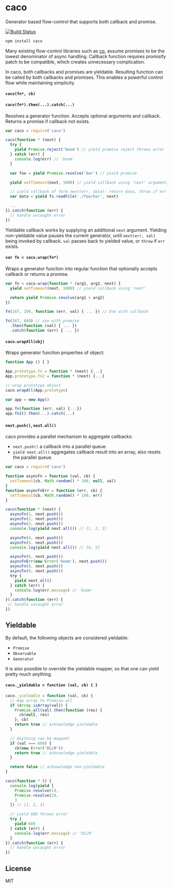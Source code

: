 # caco

Generator based flow-control that supports both callback and promise.

[![Build Status](https://travis-ci.org/cshum/caco.svg?branch=master)](https://travis-ci.org/cshum/caco)

```bash
npm install caco
```

Many existing flow-control libraries such as [co](https://github.com/tj/co), assume promises to be the lowest denominator of async handling.
Callback function requires promisify patch to be compatible, 
which creates unnecessary complication. 

In caco, both callbacks and promises are yieldable.
Resulting function can be called by both callbacks and promises.
This enables a powerful control flow while maintaining simplicity.

#### `caco(fn*, cb)`
#### `caco(fn*).then(...).catch(...)`

Resolves a generator function.
Accepts optional arguments and callback. 
Returns a promise if callback not exists.

```js
var caco = require('caco')

caco(function * (next) {
  try {
    yield Promise.reject('boom') // yield promise reject throws error
  } catch (err) {
    console.log(err) // 'boom'
  }

  var foo = yield Promise.resolve('bar') // yield promise

  yield setTimeout(next, 1000) // yield callback using 'next' argument, delay 1 second

  // yield callback of form next(err, data): return data, throw if err exists
  var data = yield fs.readFile('./foo/bar', next) 

  ...
}).catch(function (err) {
  // handle uncaught error
})

```

Yieldable callback works by supplying an additional `next` argument. 
Yielding non-yieldable value pauses the current generator, 
until `next(err, val)` being invoked by callback.
`val` passes back to yielded value, or `throw` if `err` exists.

#### `var fn = caco.wrap(fn*)`

Wraps a generator function into regular function that optionally accepts callback or returns a promise.

```js
var fn = caco.wrap(function * (arg1, arg2, next) {
  yield setTimeout(next, 1000) // yield callback using 'next'

  return yield Promise.resolve(arg1 + arg2)
})

fn(167, 199, function (err, val) { ... }) // Use with callback

fn(167, 689) // use with promise
  .then(function (val) { ... })
  .catch(function (err) { ... })
```

#### `caco.wrapAll(obj)`

Wraps generator function properties of object:

```js
function App () { }

App.prototype.fn = function * (next) {...}
App.prototype.fn2 = function * (next) {...}

// wrap prototype object
caco.wrapAll(App.prototype)

var app = new App()

app.fn(function (err, val) {...})
app.fn2().then(...).catch(...)
```

#### `next.push()`, `next.all()`

caco provides a parallel mechanism to aggregate callbacks:

* `next.push()` a callback into a parallel queue.
* `yield next.all()` aggregates callback result into an array, also resets the parallel queue.

```js
var caco = require('caco')

function asyncFn = function (val, cb) {
  setTimeout(cb, Math.random() * 100, null, val)
}
function asyncFnErr = function (err, cb) {
  setTimeout(cb, Math.random() * 100, err)
}

caco(function * (next) {
  asyncFn(1, next.push())
  asyncFn(2, next.push())
  asyncFn(3, next.push())
  console.log(yield next.all()) // [1, 2, 3] 

  asyncFn(4, next.push())
  asyncFn(5, next.push())
  console.log(yield next.all()) // [4, 5] 

  asyncFn(6, next.push())
  asyncFnErr(new Error('boom'), next.push())
  asyncFn(8, next.push())
  asyncFn(9, next.push())
  try {
    yield next.all()
  } catch (err) {
    console.log(err.message) // 'boom'
  }
}).catch(function (err) {
 // handle uncaught error
})
```

## Yieldable

By default, the following objects are considered yieldable:
* `Promise`
* `Observable`
* `Generator`

It is also possible to override the yieldable mapper, 
so that one can yield pretty much anything.

#### `caco._yieldable = function (val, cb) { }`

```js
caco._yieldable = function (val, cb) {
  // map array to Promise.all
  if (Array.isArray(val)) {
    Promise.all(val).then(function (res) {
      cb(null, res)
    }, cb)
    return true // acknowledge yieldable
  }

  // Anything can be mapped!
  if (val === 689) {
    cb(new Error('DLLM'))
    return true // acknowledge yieldable
  }

  return false // acknowledge non-yieldable
}

caco(function * () {
  console.log(yield [
    Promise.resolve(1),
    Promise.resolve(2),
    3
  ]) // [1, 2, 3]

  // yield 689 throws error
  try {
    yield 689
  } catch (err) {
    console.log(err.message) // 'DLLM'
  }
}).catch(function (err) {
  // handle uncaught error
})

```

## License

MIT
